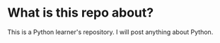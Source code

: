 # What is this repo about?
This is a Python learner's repository. I will post anything about Python.
